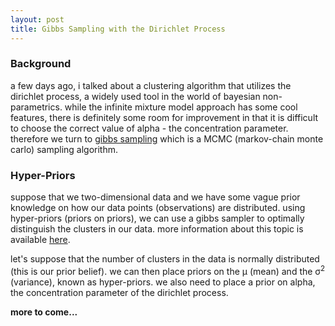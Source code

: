 ```yaml
---
layout: post
title: Gibbs Sampling with the Dirichlet Process
---
```


### Background

a few days ago, i talked about a clustering algorithm that utilizes the dirichlet process, a widely used tool in the world of bayesian non-parametrics. while the infinite mixture model approach has some cool features, there is definitely some room for improvement in that it is difficult to choose the correct value of alpha - the concentration parameter. therefore we turn to [gibbs sampling](http://en.wikipedia.org/wiki/Gibbs_sampling) which is a MCMC (markov-chain monte carlo) sampling algorithm. 

### Hyper-Priors

suppose that we two-dimensional data and we have some vague prior knowledge on how our data points (observations) are distributed. using hyper-priors (priors on priors), we can use a gibbs sampler to optimally distinguish the clusters in our data. more information about this topic is available [here](http://www.cs.princeton.edu/courses/archive/fall11/cos597C/reading/Neal2000a.pdf). 

let's suppose that the number of clusters in the data is normally distributed (this is our prior belief). we can then place priors on the μ (mean) and the σ<sup>2</sup> (variance), known as hyper-priors. we also need to place a prior on alpha, the concentration parameter of the dirichlet process. 

**more to come...**